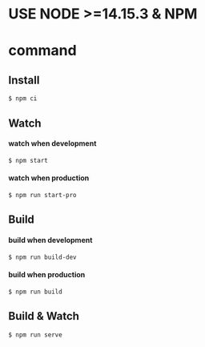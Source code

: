 # USE NODE >=14.15.3 & NPM

# command

## Install

```shell script
$ npm ci
```

## Watch

#### watch when development

```shell script
$ npm start
```

#### watch when production

```shell script
$ npm run start-pro
```

## Build

#### build when development

```shell script
$ npm run build-dev
```

#### build when production

```shell script
$ npm run build
```

## Build & Watch

```shell script
$ npm run serve
```
